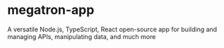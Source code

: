 # megatron-app
A versatile Node.js, TypeScript, React open-source app for building and managing APIs, manipulating data, and much more
